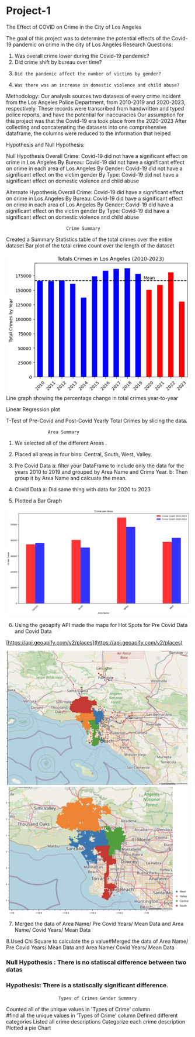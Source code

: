 # Project-1
The Effect of COVID on Crime in the City of Los Angeles

The goal of this project was to determine the potential effects of the Covid-19 pandemic on crime in the city of Los Angeles
Research Questions:
1. 	Was overall crime lower during the Covid-19 pandemic?
2. 	Did crime shift by bureau over time?
3.	   Did the pandemic affect the number of victims by gender?
4.	   Was there was an increase in domestic violence and child abuse?

Methodology:
Our analysis sources two datasets of every crime incident from the Los Angeles Police Department, from 2010-2019 and 2020-2023, respectively.
These records were transcribed from handwritten and typed police reports, and have the potential for inaccuracies
Our assumption for this project was that the Covid-19 era took place from the 2020-2023
After collecting and concatenating the datasets into one comprehensive dataframe, the columns were reduced to the information that helped 

Hypothesis and Null Hypothesis:

Null Hypothesis
Overall Crime: Covid-19 did not have a significant effect on crime in Los Angeles
By Bureau: Covid-19 did not have a significant effect on crime in each area of Los Angeles
By Gender: Covid-19 did not have a significant effect on the victim gender
By Type: Covid-19 did not have a significant effect on domestic violence and child abuse

Alternate Hypothesis
Overall Crime: Covid-19 did have a significant effect on crime in Los Angeles
By Bureau: Covid-19 did have a significant effect on crime in each area of Los Angeles
By Gender: Covid-19 did have a significant effect on the victim gender
By Type: Covid-19 did have a significant effect on domestic violence and child abuse


                           Crime Summary 

Created a Summary Statistics table of the total crimes over the entire dataset
Bar plot of the total crime count over the length of the dataset
   

![](./output_data/TotalCrimeYTY.png)
Line graph showing the percentage change in total crimes year-to-year

Linear Regression plot

T-Test of Pre-Covid and Post-Covid Yearly Total Crimes by slicing the data.






                    Area Summary

1.  We selected all of the different Areas .
2. Placed all areas in four bins: Central, South, West, Valley. 
3. Pre Covid Data
   a: filter your DataFrame to include only the data for the years 2010 to 2019 and grouped by Area Name and Crime Year.
   b: Then group it by Area Name and calcuate the mean.  
4. Covid Data 
   a: Did same thing with data for 2020 to 2023  

5. Plotted a Bar Graph               

![](./output_data/Crime%20Per%20Area.png)

6. Using the geoapify API made the maps for Hot Spots for Pre Covid Data and Covid Data

[https://api.geoapify.com/v2/places](https://api.geoapify.com/v2/places)

![](./output_data/Pre_covid.png)
![](./output_data/covid_era.png)  

7. Merged the data of Area Name/ Pre Covid Years/ Mean Data and Area Name/ Covid Years/ Mean Data

8.Used Chi Square to calculate the p value#Merged the data of Area Name/ Pre Covid Years/ Mean Data and Area Name/ Covid Years/ Mean Data 

### Null Hypothesis : There is no statiscal difference between two datas
### Hypothesis: There is a statiscally significant difference.

                        Types of Crimes Gender Summary
 Counted all of the unique values in 'Types of Crime' column                     
#find all the unique values in 'Types of Crime' column
Defined different categories
 Listed all crime descriptions
 Categorize each crime description
Plotted a pie Chart

